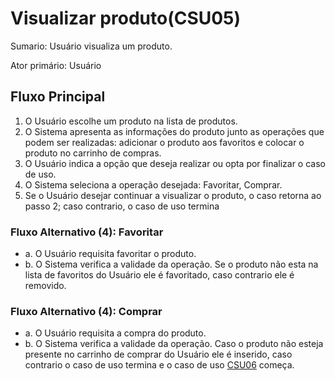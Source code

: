 # Visualizar produto(CSU05)
Sumario: Usuário  visualiza um produto.

Ator primário: Usuário

## Fluxo Principal
1. O Usuário escolhe um produto na lista de produtos.
2. O Sistema apresenta as informações do produto junto as operações que podem ser realizadas: adicionar o produto aos favoritos e colocar o produto no carrinho de compras.
3. O Usuário indica a opção que deseja realizar ou opta por finalizar o caso de uso.
4. O Sistema seleciona a operação desejada: Favoritar, Comprar.
5. Se o Usuário desejar continuar a visualizar o produto, o caso retorna ao passo 2; caso contrario, o caso de uso termina

### Fluxo Alternativo (4): Favoritar
- a. O Usuário requisita favoritar o produto.
- b. O Sistema verifica a validade da operação. Se o produto não esta na lista de favoritos do Usuário ele é favoritado, caso contrario ele é removido.

### Fluxo Alternativo (4): Comprar
- a. O Usuário requisita a compra do produto.
- b. O Sistema verifica a validade da operação. Caso o produto não esteja presente no carrinho de comprar do Usuário ele é inserido, caso contrario o caso de uso termina e o caso de uso [CSU06](./CSU06) começa.